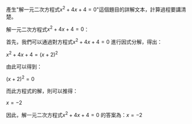 產生"解一元二次方程式$x^2+4x+4=0$"這個題目的詳解文本，計算過程要講清楚。

解一元二次方程式$x^2+4x+4=0$：

首先，我們可以通過對方程式$x^2+4x+4=0$ 進行因式分解，得出：

$x^2+4x+4=(x+2)^2$

由此可以得到：

$(x+2)^2=0$

而此方程式的解，則可以推得：

$x=-2$

因此，解一元二次方程式$x^2+4x+4=0$ 的答案為：$x=-2$